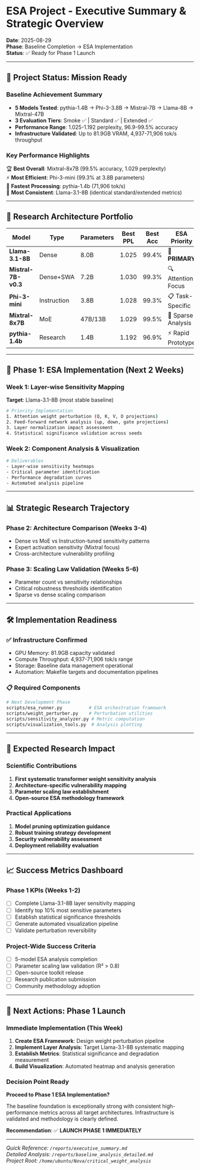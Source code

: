 # ESA Project - Executive Summary & Strategic Overview

**Date**: 2025-08-29  
**Phase**: Baseline Completion → ESA Implementation  
**Status**: ✅ Ready for Phase 1 Launch  

---

## 🎯 Project Status: Mission Ready

### Baseline Achievement Summary
- **5 Models Tested**: pythia-1.4B → Phi-3-3.8B → Mistral-7B → Llama-8B → Mixtral-47B
- **3 Evaluation Tiers**: Smoke ✅ | Standard ✅ | Extended ✅  
- **Performance Range**: 1.025-1.192 perplexity, 96.9-99.5% accuracy
- **Infrastructure Validated**: Up to 81.9GB VRAM, 4,937-71,906 tok/s throughput

### Key Performance Highlights
🏆 **Best Overall**: Mixtral-8x7B (99.5% accuracy, 1.029 perplexity)  
⚡ **Most Efficient**: Phi-3-mini (99.3% at 3.8B parameters)  
🚀 **Fastest Processing**: pythia-1.4b (71,906 tok/s)  
🎲 **Most Consistent**: Llama-3.1-8B (identical standard/extended metrics)  

---

## 🔬 Research Architecture Portfolio

| Model | Type | Parameters | Best PPL | Best Acc | ESA Priority |
|-------|------|------------|----------|----------|--------------|
| **Llama-3.1-8B** | Dense | 8.0B | 1.025 | 99.4% | 🎯 **PRIMARY** |
| **Mistral-7B-v0.3** | Dense+SWA | 7.2B | 1.030 | 99.3% | 🔍 Attention Focus |
| **Phi-3-mini** | Instruction | 3.8B | 1.028 | 99.3% | 📋 Task-Specific |
| **Mixtral-8x7B** | MoE | 47B/13B | 1.029 | 99.5% | 🌟 Sparse Analysis |
| **pythia-1.4b** | Research | 1.4B | 1.192 | 96.9% | ⚡ Rapid Prototype |

---

## 🚀 Phase 1: ESA Implementation (Next 2 Weeks)

### Week 1: Layer-wise Sensitivity Mapping
**Target**: Llama-3.1-8B (most stable baseline)

```bash
# Priority Implementation
1. Attention weight perturbation (Q, K, V, O projections)
2. Feed-forward network analysis (up, down, gate projections)  
3. Layer normalization impact assessment
4. Statistical significance validation across seeds
```

### Week 2: Component Analysis & Visualization
```bash
# Deliverables
- Layer-wise sensitivity heatmaps
- Critical parameter identification  
- Performance degradation curves
- Automated analysis pipeline
```

---

## 📊 Strategic Research Trajectory

### Phase 2: Architecture Comparison (Weeks 3-4)
- Dense vs MoE vs Instruction-tuned sensitivity patterns
- Expert activation sensitivity (Mixtral focus)
- Cross-architecture vulnerability profiling

### Phase 3: Scaling Law Validation (Weeks 5-6)  
- Parameter count vs sensitivity relationships
- Critical robustness thresholds identification
- Sparse vs dense scaling comparison

---

## 🛠 Implementation Readiness

### ✅ Infrastructure Confirmed
- GPU Memory: 81.9GB capacity validated
- Compute Throughput: 4,937-71,906 tok/s range
- Storage: Baseline data management operational
- Automation: Makefile targets and documentation pipelines

### 📋 Required Components
```bash
# Next Development Phase
scripts/esa_runner.py          # ESA orchestration framework
scripts/weight_perturber.py    # Perturbation utilities
scripts/sensitivity_analyzer.py # Metric computation
scripts/visualization_tools.py  # Analysis plotting
```

---

## 🎯 Expected Research Impact

### Scientific Contributions
1. **First systematic transformer weight sensitivity analysis**
2. **Architecture-specific vulnerability mapping**  
3. **Parameter scaling law establishment**
4. **Open-source ESA methodology framework**

### Practical Applications
1. **Model pruning optimization guidance**
2. **Robust training strategy development**
3. **Security vulnerability assessment**
4. **Deployment reliability evaluation**

---

## 📈 Success Metrics Dashboard

### Phase 1 KPIs (Weeks 1-2)
- [ ] Complete Llama-3.1-8B layer sensitivity mapping
- [ ] Identify top 10% most sensitive parameters  
- [ ] Establish statistical significance thresholds
- [ ] Generate automated visualization pipeline
- [ ] Validate perturbation reversibility

### Project-Wide Success Criteria
- [ ] 5-model ESA analysis completion
- [ ] Parameter scaling law validation (R² > 0.8)
- [ ] Open-source toolkit release
- [ ] Research publication submission
- [ ] Community methodology adoption

---

## 🏁 Next Actions: Phase 1 Launch

### Immediate Implementation (This Week)
1. **Create ESA Framework**: Design weight perturbation pipeline
2. **Implement Layer Analysis**: Target Llama-3.1-8B systematic mapping
3. **Establish Metrics**: Statistical significance and degradation measurement
4. **Build Visualization**: Automated heatmap and analysis generation

### Decision Point Ready
**Proceed to Phase 1 ESA Implementation?** 

The baseline foundation is exceptionally strong with consistent high-performance metrics across all target architectures. Infrastructure is validated and methodology is clearly defined.

**Recommendation**: ✅ **LAUNCH PHASE 1 IMMEDIATELY**

---

*Quick Reference: `/reports/executive_summary.md`*  
*Detailed Analysis: `/reports/baseline_analysis_detailed.md`*  
*Project Root: `/home/ubuntu/Nova/critical_weight_analysis`*
